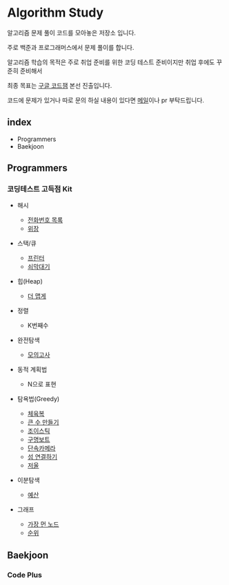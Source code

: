 # Algorithm Study 

알고리즘 문제 풀이 코드를 모아놓은 저장소 입니다.

주로 백준과 프로그래머스에서 문제 풀이를 합니다.

알고리즘 학습의 목적은 주로 취업 준비를 위한 코딩 테스트 준비이지만 취업 후에도 꾸준히 준비해서

최종 목표는 [구글 코드잼](https://codingcompetitions.withgoogle.com/codejam) 본선 진출입니다.

코드에 문제가 있거나 따로 문의 하실 내용이 있다면 [메일](jungwoo5759@gmail.com)이나 pr 부탁드립니다. 

## index

- Programmers
- Baekjoon

## Programmers

### 코딩테스트 고득점 Kit

- 해시
  - [전화번호 목록](https://github.com/JJungwoo/algorithm/blob/master/programmers/hash/%EC%A0%84%ED%99%94%EB%B2%88%ED%98%B8_%EB%AA%A9%EB%A1%9D.cpp)
  - [위장](https://github.com/JJungwoo/algorithm/blob/master/programmers/hash/%EC%9C%84%EC%9E%A5.cpp)

- 스택/큐
  - [프린터](https://github.com/JJungwoo/algorithm/blob/master/programmers/queue/%ED%94%84%EB%A6%B0%ED%84%B0.cpp)
  - [쇠막대기](https://github.com/JJungwoo/algorithm/blob/master/programmers/level2/%EC%87%A0%EB%A7%89%EB%8C%80%EA%B8%B0.cpp)

- 힙(Heap)
  - [더 맵게](https://github.com/JJungwoo/algorithm/blob/master/programmers/heap/%EB%8D%94%EB%A7%B5%EA%B2%8C.cpp)
  
- 정렬
  - K번째수
  
- 완전탐색
  - [모의고사](https://github.com/JJungwoo/algorithm/blob/master/programmers/brute_force/%EB%AA%A8%EC%9D%98%EA%B3%A0%EC%82%AC.cpp)

- 동적 계획법
  - N으로 표현
  
- 탐욕법(Greedy)
  - [체육복](https://github.com/JJungwoo/algorithm/blob/master/programmers/greedy/%EC%B2%B4%EC%9C%A1%EB%B3%B5.cpp)
  - [큰 수 만들기](https://github.com/JJungwoo/algorithm/blob/master/programmers/greedy/%ED%81%B0%EC%88%98%EB%A7%8C%EB%93%A4%EA%B8%B0.cpp)
  - [조이스틱](https://github.com/JJungwoo/algorithm/blob/master/programmers/greedy/%EC%A1%B0%EC%9D%B4%EC%8A%A4%ED%8B%B1.cpp)
  - [구명보트](https://github.com/JJungwoo/algorithm/blob/master/programmers/greedy/%EA%B5%AC%EB%AA%85%EB%B3%B4%ED%8A%B8.cpp)
  - [단속카메라](https://github.com/JJungwoo/algorithm/blob/master/programmers/greedy/%EB%8B%A8%EC%86%8D%EC%B9%B4%EB%A9%94%EB%9D%BC.cpp)
  - [섬 연결하기](https://github.com/JJungwoo/algorithm/blob/master/programmers/greedy/%EC%84%AC%EC%97%B0%EA%B2%B0%ED%95%98%EA%B8%B0.cpp)
  - [저울](https://github.com/JJungwoo/algorithm/blob/master/programmers/greedy/%EC%A0%80%EC%9A%B8.cpp)
 
- 이분탐색
  - [예산](https://github.com/JJungwoo/algorithm/blob/master/programmers/binary_search/%EC%98%88%EC%82%B0.cpp)
 
- 그래프
  - [가장 먼 노드](https://github.com/JJungwoo/algorithm/blob/master/programmers/graph/%EA%B0%80%EC%9E%A5%EB%A8%BC%EB%85%B8%EB%93%9C.cpp)
  - [순위](https://github.com/JJungwoo/algorithm/blob/master/programmers/graph/%EC%88%9C%EC%9C%84.cpp)
  
## Baekjoon

### Code Plus

